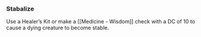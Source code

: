 ### Stabalize

Use a Healer’s Kit or make a [[Medicine - Wisdom]] check with a DC of 10 to cause a dying creature to become stable.